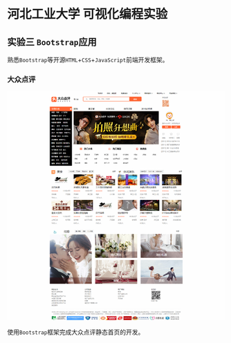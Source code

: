 # 河北工业大学 可视化编程实验

## 实验三 `Bootstrap`应用

熟悉`Bootstrap`等开源`HTML`+`CSS`+`JavaScript`前端开发框架。

### 大众点评

![大众点评](assets/effect.png)

使用`Bootstrap`框架完成大众点评静态首页的开发。
